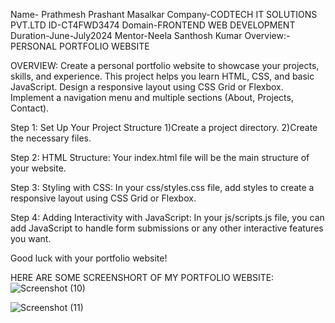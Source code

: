 Name- Prathmesh Prashant Masalkar
Company-CODTECH IT SOLUTIONS PVT.LTD
ID-CT4FWD3474
Domain-FRONTEND WEB DEVELOPMENT
Duration-June-July2024
Mentor-Neela Santhosh Kumar
Overview:- PERSONAL PORTFOLIO WEBSITE

OVERVIEW:
Create a personal portfolio website to showcase your projects, skills, and experience. This project helps you learn HTML, CSS, and basic JavaScript. Design a responsive layout using CSS Grid or Flexbox. Implement a navigation menu and multiple sections (About, Projects, Contact).

Step 1: Set Up Your Project Structure
1)Create a project directory.
2)Create the necessary files.

Step 2: HTML Structure:
Your index.html file will be the main structure of your website.

Step 3: Styling with CSS:
In your css/styles.css file, add styles to create a responsive layout using CSS Grid or Flexbox.

Step 4: Adding Interactivity with JavaScript:
In your js/scripts.js file, you can add JavaScript to handle form submissions or any other interactive features you want.

Good luck with your portfolio website!

HERE ARE SOME SCREENSHORT OF MY PORTFOLIO WEBSITE:
![Screenshot (10)](https://github.com/user-attachments/assets/fcde3e9d-4119-4d63-a040-cfbd6eedd09b)

![Screenshot (11)](https://github.com/user-attachments/assets/2ca2ae79-44fb-41ad-ac14-04babb58653e)



